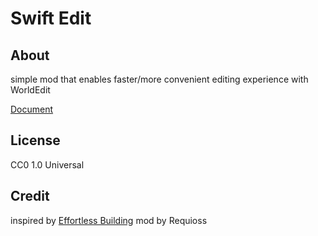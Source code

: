 # Swift Edit

## About

simple mod that enables faster/more convenient editing experience with WorldEdit

[Document](https://docs.google.com/document/d/1aYcOeXqDmLji9kgAQyQlaIMHrVZqRIGg45zs5N0i-GI/edit?usp=sharing)

## License

CC0 1.0 Universal

## Credit

inspired by [Effortless Building](https://www.curseforge.com/minecraft/mc-mods/effortless-building/) mod by Requioss


